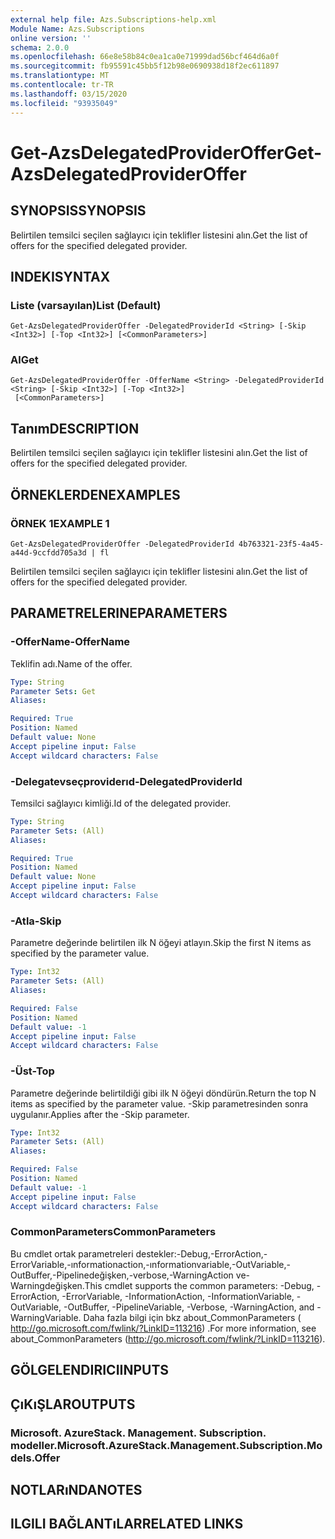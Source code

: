 ```yaml
---
external help file: Azs.Subscriptions-help.xml
Module Name: Azs.Subscriptions
online version: ''
schema: 2.0.0
ms.openlocfilehash: 66e8e58b84c0ea1ca0e71999dad56bcf464d6a0f
ms.sourcegitcommit: fb95591c45bb5f12b98e0690938d18f2ec611897
ms.translationtype: MT
ms.contentlocale: tr-TR
ms.lasthandoff: 03/15/2020
ms.locfileid: "93935049"
---
```

# <span data-ttu-id="755cd-101">Get-AzsDelegatedProviderOffer</span><span class="sxs-lookup"><span data-stu-id="755cd-101">Get-AzsDelegatedProviderOffer</span></span>

## <span data-ttu-id="755cd-102">SYNOPSIS</span><span class="sxs-lookup"><span data-stu-id="755cd-102">SYNOPSIS</span></span>
<span data-ttu-id="755cd-103">Belirtilen temsilci seçilen sağlayıcı için teklifler listesini alın.</span><span class="sxs-lookup"><span data-stu-id="755cd-103">Get the list of offers for the specified delegated provider.</span></span>

## <span data-ttu-id="755cd-104">INDEKI</span><span class="sxs-lookup"><span data-stu-id="755cd-104">SYNTAX</span></span>

### <span data-ttu-id="755cd-105">Liste (varsayılan)</span><span class="sxs-lookup"><span data-stu-id="755cd-105">List (Default)</span></span>
```
Get-AzsDelegatedProviderOffer -DelegatedProviderId <String> [-Skip <Int32>] [-Top <Int32>] [<CommonParameters>]
```

### <span data-ttu-id="755cd-106">Al</span><span class="sxs-lookup"><span data-stu-id="755cd-106">Get</span></span>
```
Get-AzsDelegatedProviderOffer -OfferName <String> -DelegatedProviderId <String> [-Skip <Int32>] [-Top <Int32>]
 [<CommonParameters>]
```

## <span data-ttu-id="755cd-107">Tanım</span><span class="sxs-lookup"><span data-stu-id="755cd-107">DESCRIPTION</span></span>
<span data-ttu-id="755cd-108">Belirtilen temsilci seçilen sağlayıcı için teklifler listesini alın.</span><span class="sxs-lookup"><span data-stu-id="755cd-108">Get the list of offers for the specified delegated provider.</span></span>

## <span data-ttu-id="755cd-109">ÖRNEKLERDEN</span><span class="sxs-lookup"><span data-stu-id="755cd-109">EXAMPLES</span></span>

### <span data-ttu-id="755cd-110">ÖRNEK 1</span><span class="sxs-lookup"><span data-stu-id="755cd-110">EXAMPLE 1</span></span>
```
Get-AzsDelegatedProviderOffer -DelegatedProviderId 4b763321-23f5-4a45-a44d-9ccfdd705a3d | fl
```

<span data-ttu-id="755cd-111">Belirtilen temsilci seçilen sağlayıcı için teklifler listesini alın.</span><span class="sxs-lookup"><span data-stu-id="755cd-111">Get the list of offers for the specified delegated provider.</span></span>

## <span data-ttu-id="755cd-112">PARAMETRELERINE</span><span class="sxs-lookup"><span data-stu-id="755cd-112">PARAMETERS</span></span>

### <span data-ttu-id="755cd-113">-OfferName</span><span class="sxs-lookup"><span data-stu-id="755cd-113">-OfferName</span></span>
<span data-ttu-id="755cd-114">Teklifin adı.</span><span class="sxs-lookup"><span data-stu-id="755cd-114">Name of the offer.</span></span>

```yaml
Type: String
Parameter Sets: Get
Aliases:

Required: True
Position: Named
Default value: None
Accept pipeline input: False
Accept wildcard characters: False
```

### <span data-ttu-id="755cd-115">-Delegatevseçproviderıd</span><span class="sxs-lookup"><span data-stu-id="755cd-115">-DelegatedProviderId</span></span>
<span data-ttu-id="755cd-116">Temsilci sağlayıcı kimliği.</span><span class="sxs-lookup"><span data-stu-id="755cd-116">Id of the delegated provider.</span></span>

```yaml
Type: String
Parameter Sets: (All)
Aliases:

Required: True
Position: Named
Default value: None
Accept pipeline input: False
Accept wildcard characters: False
```

### <span data-ttu-id="755cd-117">-Atla</span><span class="sxs-lookup"><span data-stu-id="755cd-117">-Skip</span></span>
<span data-ttu-id="755cd-118">Parametre değerinde belirtilen ilk N öğeyi atlayın.</span><span class="sxs-lookup"><span data-stu-id="755cd-118">Skip the first N items as specified by the parameter value.</span></span>

```yaml
Type: Int32
Parameter Sets: (All)
Aliases:

Required: False
Position: Named
Default value: -1
Accept pipeline input: False
Accept wildcard characters: False
```

### <span data-ttu-id="755cd-119">-Üst</span><span class="sxs-lookup"><span data-stu-id="755cd-119">-Top</span></span>
<span data-ttu-id="755cd-120">Parametre değerinde belirtildiği gibi ilk N öğeyi döndürün.</span><span class="sxs-lookup"><span data-stu-id="755cd-120">Return the top N items as specified by the parameter value.</span></span>
<span data-ttu-id="755cd-121">-Skip parametresinden sonra uygulanır.</span><span class="sxs-lookup"><span data-stu-id="755cd-121">Applies after the -Skip parameter.</span></span>

```yaml
Type: Int32
Parameter Sets: (All)
Aliases:

Required: False
Position: Named
Default value: -1
Accept pipeline input: False
Accept wildcard characters: False
```

### <span data-ttu-id="755cd-122">CommonParameters</span><span class="sxs-lookup"><span data-stu-id="755cd-122">CommonParameters</span></span>
<span data-ttu-id="755cd-123">Bu cmdlet ortak parametreleri destekler:-Debug,-ErrorAction,-ErrorVariable,-ınformationaction,-ınformationvariable,-OutVariable,-OutBuffer,-Pipelinedeğişken,-verbose,-WarningAction ve-Warningdeğişken.</span><span class="sxs-lookup"><span data-stu-id="755cd-123">This cmdlet supports the common parameters: -Debug, -ErrorAction, -ErrorVariable, -InformationAction, -InformationVariable, -OutVariable, -OutBuffer, -PipelineVariable, -Verbose, -WarningAction, and -WarningVariable.</span></span> <span data-ttu-id="755cd-124">Daha fazla bilgi için bkz about_CommonParameters ( http://go.microsoft.com/fwlink/?LinkID=113216) .</span><span class="sxs-lookup"><span data-stu-id="755cd-124">For more information, see about_CommonParameters (http://go.microsoft.com/fwlink/?LinkID=113216).</span></span>

## <span data-ttu-id="755cd-125">GÖLGELENDIRICI</span><span class="sxs-lookup"><span data-stu-id="755cd-125">INPUTS</span></span>

## <span data-ttu-id="755cd-126">ÇıKıŞLAR</span><span class="sxs-lookup"><span data-stu-id="755cd-126">OUTPUTS</span></span>

### <span data-ttu-id="755cd-127">Microsoft. AzureStack. Management. Subscription. modeller.</span><span class="sxs-lookup"><span data-stu-id="755cd-127">Microsoft.AzureStack.Management.Subscription.Models.Offer</span></span>

## <span data-ttu-id="755cd-128">NOTLARıNDA</span><span class="sxs-lookup"><span data-stu-id="755cd-128">NOTES</span></span>

## <span data-ttu-id="755cd-129">ILGILI BAĞLANTıLAR</span><span class="sxs-lookup"><span data-stu-id="755cd-129">RELATED LINKS</span></span>
